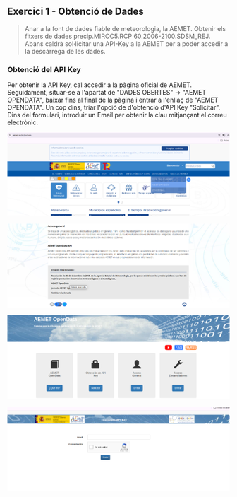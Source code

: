 ## Exercici 1 - Obtenció de Dades

>Anar a la font de dades fiable de meteorologia,  la AEMET. Obtenir els fitxers de dades precip.MIROC5.RCP 60.2006-2100.SDSM_REJ. Abans caldrà sol·licitar una API-Key a la AEMET per a poder accedir a la descàrrega de les dades.

### Obtenció del API Key

Per obtenir la API Key, cal accedir a la pàgina oficial de AEMET. Seguidament, situar-se a l'apartat de "DADES OBERTES" -> "AEMET OPENDATA", baixar fins al final de la pàgina i entrar a l'enllaç de "AEMET OPENDATA". Un cop dins, triar l'opció de d'obtenció d'API Key "Solicitar". Dins del formulari, introduir un Email per obtenir la clau mitjançant el correu electrònic.

![img1](./img/ej1/img_ej1_1.png)


![img2](./img/ej1/img_ej1_2.png)

![img3](./img/ej1/img_ej1_3.png)

![img4](./img/ej1/img_ej1_4.png)